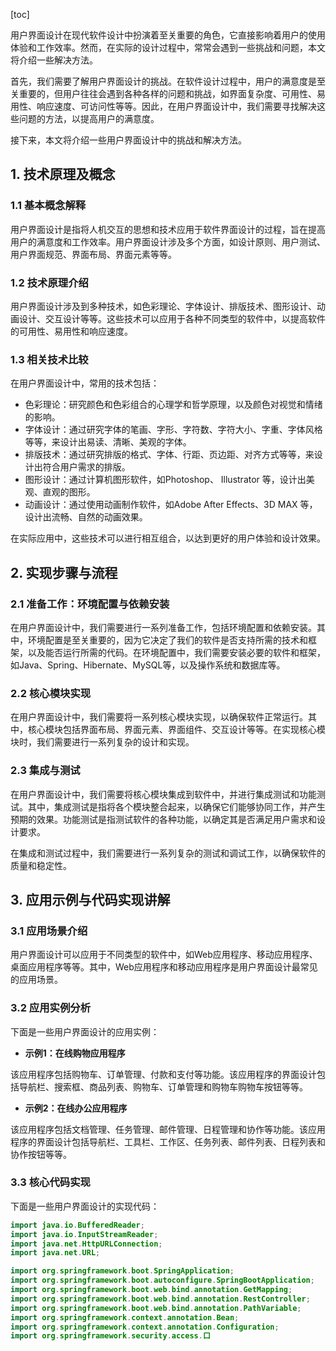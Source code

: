 
[toc]                    
                
                
用户界面设计在现代软件设计中扮演着至关重要的角色，它直接影响着用户的使用体验和工作效率。然而，在实际的设计过程中，常常会遇到一些挑战和问题，本文将介绍一些解决方法。

首先，我们需要了解用户界面设计的挑战。在软件设计过程中，用户的满意度是至关重要的，但用户往往会遇到各种各样的问题和挑战，如界面复杂度、可用性、易用性、响应速度、可访问性等等。因此，在用户界面设计中，我们需要寻找解决这些问题的方法，以提高用户的满意度。

接下来，本文将介绍一些用户界面设计中的挑战和解决方法。

## 1. 技术原理及概念

### 1.1 基本概念解释

用户界面设计是指将人机交互的思想和技术应用于软件界面设计的过程，旨在提高用户的满意度和工作效率。用户界面设计涉及多个方面，如设计原则、用户测试、用户界面规范、界面布局、界面元素等等。

### 1.2 技术原理介绍

用户界面设计涉及到多种技术，如色彩理论、字体设计、排版技术、图形设计、动画设计、交互设计等等。这些技术可以应用于各种不同类型的软件中，以提高软件的可用性、易用性和响应速度。

### 1.3 相关技术比较

在用户界面设计中，常用的技术包括：

- 色彩理论：研究颜色和色彩组合的心理学和哲学原理，以及颜色对视觉和情绪的影响。
- 字体设计：通过研究字体的笔画、字形、字符数、字符大小、字重、字体风格等等，来设计出易读、清晰、美观的字体。
- 排版技术：通过研究排版的格式、字体、行距、页边距、对齐方式等等，来设计出符合用户需求的排版。
- 图形设计：通过计算机图形软件，如Photoshop、 Illustrator 等，设计出美观、直观的图形。
- 动画设计：通过使用动画制作软件，如Adobe After Effects、3D MAX 等，设计出流畅、自然的动画效果。

在实际应用中，这些技术可以进行相互组合，以达到更好的用户体验和设计效果。

## 2. 实现步骤与流程

### 2.1 准备工作：环境配置与依赖安装

在用户界面设计中，我们需要进行一系列准备工作，包括环境配置和依赖安装。其中，环境配置是至关重要的，因为它决定了我们的软件是否支持所需的技术和框架，以及能否运行所需的代码。在环境配置中，我们需要安装必要的软件和框架，如Java、Spring、Hibernate、MySQL等，以及操作系统和数据库等。

### 2.2 核心模块实现

在用户界面设计中，我们需要将一系列核心模块实现，以确保软件正常运行。其中，核心模块包括界面布局、界面元素、界面组件、交互设计等等。在实现核心模块时，我们需要进行一系列复杂的设计和实现。

### 2.3 集成与测试

在用户界面设计中，我们需要将核心模块集成到软件中，并进行集成测试和功能测试。其中，集成测试是指将各个模块整合起来，以确保它们能够协同工作，并产生预期的效果。功能测试是指测试软件的各种功能，以确定其是否满足用户需求和设计要求。

在集成和测试过程中，我们需要进行一系列复杂的测试和调试工作，以确保软件的质量和稳定性。

## 3. 应用示例与代码实现讲解

### 3.1 应用场景介绍

用户界面设计可以应用于不同类型的软件中，如Web应用程序、移动应用程序、桌面应用程序等等。其中，Web应用程序和移动应用程序是用户界面设计最常见的应用场景。

### 3.2 应用实例分析

下面是一些用户界面设计的应用实例：

- **示例1：在线购物应用程序**

该应用程序包括购物车、订单管理、付款和支付等功能。该应用程序的界面设计包括导航栏、搜索框、商品列表、购物车、订单管理和购物车购物车按钮等等。

- **示例2：在线办公应用程序**

该应用程序包括文档管理、任务管理、邮件管理、日程管理和协作等功能。该应用程序的界面设计包括导航栏、工具栏、工作区、任务列表、邮件列表、日程列表和协作按钮等等。

### 3.3 核心代码实现

下面是一些用户界面设计的实现代码：

```java
import java.io.BufferedReader;
import java.io.InputStreamReader;
import java.net.HttpURLConnection;
import java.net.URL;

import org.springframework.boot.SpringApplication;
import org.springframework.boot.autoconfigure.SpringBootApplication;
import org.springframework.boot.web.bind.annotation.GetMapping;
import org.springframework.boot.web.bind.annotation.RestController;
import org.springframework.boot.web.bind.annotation.PathVariable;
import org.springframework.context.annotation.Bean;
import org.springframework.context.annotation.Configuration;
import org.springframework.security.access.口


